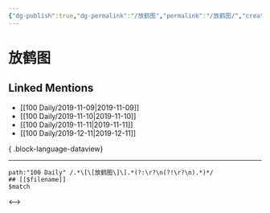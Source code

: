 ```yaml
---
{"dg-publish":true,"dg-permalink":"/放鹤图","permalink":"/放鹤图/","created":"2023-03-30T16:56:22.000+08:00","updated":"2023-03-30T16:56:23.000+08:00"}
---
```


# 放鹤图

## Linked Mentions
- [[100 Daily/2019-11-09\|2019-11-09]]
- [[100 Daily/2019-11-10\|2019-11-10]]
- [[100 Daily/2019-11-11\|2019-11-11]]
- [[100 Daily/2019-12-11\|2019-12-11]]

{ .block-language-dataview}

---

```expander
path:"100 Daily" /.*\[\[放鹤图\]\].*(?:\r?\n(?!\r?\n).*)*/
## [[$filename]]
$match
```

<-->